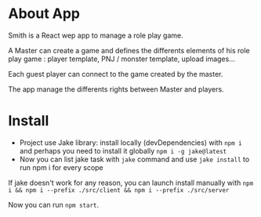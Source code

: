 # About App

Smith is a React wep app to manage a role play game.

A Master can create a game and defines the differents elements of his role play game : player template, PNJ / monster template, upload images...

Each guest player can connect to the game created by the master.

The app manage the differents rights between Master and players.

# Install

- Project use Jake library: install locally (devDependencies) with `npm i` and perhaps you need to install it globally `npm i -g jake@latest`
- Now you can list jake task with `jake` command and use `jake install` to run npm i for every scope

If jake doesn't work for any reason, you can launch install manually with `npm i && npm i --prefix ./src/client && npm i --prefix ./src/server`

Now you can run `npm start`.